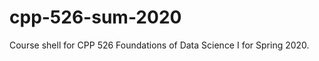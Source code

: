 # cpp-526-sum-2020
Course shell for CPP 526 Foundations of Data Science I for Spring 2020.

<a href="https://raw.githubusercontent.com/DS4PS/cpp-529-master/master/labs/lab-03-tutorial.rmd" download>



